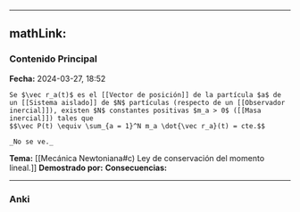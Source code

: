 
---
mathLink:
---
### Contenido Principal

**Fecha:** 2024-03-27, 18:52

```ad-theorem
Se $\vec r_a(t)$ es el [[Vector de posición]] de la partícula $a$ de un [[Sistema aislado]] de $N$ partículas (respecto de un [[Observador inercial]]), existen $N$ constantes positivas $m_a > 0$ ([[Masa inercial]]) tales que
$$\vec P(t) \equiv \sum_{a = 1}^N m_a \dot{\vec r_a}(t) = cte.$$
```


```ad-proof
_No se ve._
```

**Tema:** [[Mecánica Newtoniana#c) Ley de conservación del momento lineal.]]
**Demostrado por:**
**Consecuencias:**

---
### Anki

